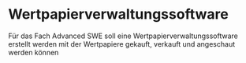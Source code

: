 # Wertpapierverwaltungssoftware
Für das Fach Advanced SWE soll eine Wertpapierverwaltungssoftware erstellt werden mit der Wertpapiere gekauft, verkauft und angeschaut werden können
